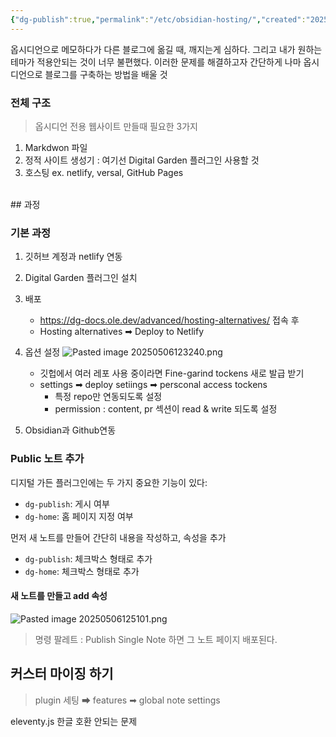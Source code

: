 ```yaml
---
{"dg-publish":true,"permalink":"/etc/obsidian-hosting/","created":"2025-05-07T09:21:29.566+09:00","updated":"2025-05-08T09:32:59.986+09:00"}
---
```



옵시디언으로 메모하다가 다른 블로그에 옮길 때, 깨지는게 심하다. 그리고 내가 원하는 테마가 적용안되는 것이 너무 불편했다.
이러한 문제를 해결하고자 간단하게 나마 옵시디언으로 블로그를 구축하는 방법을 배울 것 

### 전체 구조 
>옵시디언 전용 웹사이트 만들때 필요한 3가지 

1. Markdwon 파일
2. 정적 사이트 생성기 : 여기선 Digital Garden 플러그인 사용할 것
3. 호스팅 ex. netlify, versal, GitHub Pages 

<br>
## 과정 

### 기본 과정 
1. 깃허브 계정과 netlify 연동
2. Digital Garden 플러그인 설치
3. 배포 
	- https://dg-docs.ole.dev/advanced/hosting-alternatives/ 접속 후 
	- Hosting alternatives ➡ Deploy to Netlify

4. 옵션 설정
		![Pasted image 20250506123240.png](/img/user/image/Pasted%20image%2020250506123240.png)
	- 깃헙에서 여러 레포 사용 중이라면 Fine-garind tockens 새로 발급 받기 
	- settings ➡ deploy setiings ➡ persconal access tockens
		- 특정 repo만 연동되도록 설정
		- permission : content, pr 섹션이 read & write 되도록 설정
5. Obsidian과 Github연동


### Public 노트 추가 

디지털 가든 플러그인에는 두 가지 중요한 기능이 있다:

- `dg-publish`: 게시 여부
- `dg-home`: 홈 페이지 지정 여부

먼저 새 노트를 만들어 간단히 내용을 작성하고, 속성을 추가

- `dg-publish`: 체크박스 형태로 추가
- `dg-home`: 체크박스 형태로 추가

#### 새 노트를 만들고 add 속성 
![Pasted image 20250506125101.png](/img/user/image/Pasted%20image%2020250506125101.png)
> 명령 팔레트 : Publish Single Note 하면 그 노트 페이지 배포된다.


## 커스터 마이징 하기 

>plugin 세팅 ➡ features ➡ global note settings


eleventy.js 한글 호환 안되는 문제 






